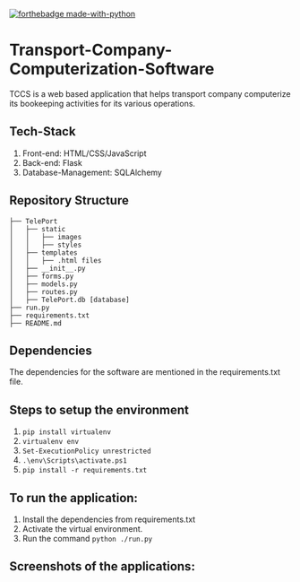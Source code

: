 [![forthebadge made-with-python](http://ForTheBadge.com/images/badges/made-with-python.svg)](https://www.python.org/) 
# Transport-Company-Computerization-Software
TCCS is a web based application that helps transport company computerize its bookeeping activities for its various operations.

## Tech-Stack
1. Front-end: HTML/CSS/JavaScript
2. Back-end: Flask
3. Database-Management: SQLAlchemy

## Repository Structure

``` shell
├── TelePort
│   ├── static
│   │   ├── images
│   │   ├── styles
│   ├── templates
│   │   ├── .html files
│   ├── __init__.py
│   ├── forms.py
│   ├── models.py
│   ├── routes.py
│   ├── TelePort.db [database]
├── run.py
├── requirements.txt
├── README.md
```

## Dependencies
The dependencies for the software are mentioned in the requirements.txt file.

## Steps to setup the environment
1. `pip install virtualenv`
2. `virtualenv env`
3. `Set-ExecutionPolicy unrestricted`
4. `.\env\Scripts\activate.ps1`
5. `pip install -r requirements.txt`


## To run the application:
1. Install the dependencies from requirements.txt
2. Activate the virtual environment.
3. Run the command `python ./run.py`

## Screenshots of the applications:
